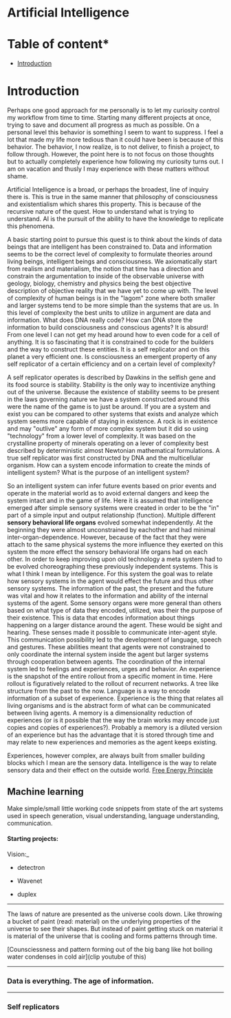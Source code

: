 # Artificial Intelligence

# Table of content*

* [Introduction](#introduction)

# Introduction

Perhaps one good approach for me personally is to let my curiosity control my workflow from time to time. Starting many different projects at once, trying to save and document all progress as much as possible. On a personal level this behavior is something I seem to want to suppress. I feel a lot that made my life more tedious than it could have been is because of this behavior. The behavior, I now realize,  is to not deliver, to finish a project, to follow through. However, the point here is to not focus on those thoughts but to actually completely experience how following my curiosity turns out. I am on vacation and thusly I may experience with these matters without shame.

Artificial Intelligence is a broad, or perhaps the broadest, line of inquiry there is. This is true in the same manner that philosophy of consciousness and existentialism which shares this property. This is because of the recursive nature of the quest. How to understand what is trying to understand. AI is the pursuit of the ability to have the knowledge to replicate this phenomena. 

A basic starting point to pursue this quest is to think about the kinds of data beings that are intelligent has been constrained to. Data and information seems to be the correct level of complexity to formulate theories around living beings, intelligent beings and consciousness. We axiomatically start from realism and materialism, the notion that time has a direction and constrain the argumentation to inside of the observable universe with geology, biology, chemistry and physics being the best objective description of objective reality that we have yet to come up with. The level of complexity of human beings is in the "lagom" zone where both smaller and larger systems tend to be more simple than the systems that are us. In this level of complexity the best units to utilize in argument are data and information. What does DNA really code? How can DNA store the information to build consciousness and conscious agents? It is absurd! From one level I can not get my head around how to even code for a cell of anything. It is so fascinating that it is constrained to code for the builders and the way to construct these entities.  It is a self replicator and on this planet a very efficient one. Is consciousness an emergent property of any self replicator of a certain efficiency and on a certain level of complexity?

A self replicator operates is described by Dawkins in the selfish gene and its food source is stability. Stability is the only way to incentivize anything out of the universe.  Because the existence of stability seems to be present in the laws governing nature we have a system constructed around this were the name of the game is to just be around. If you are a system and exist you can be compared to other systems that exists and analyze which system seems more capable of staying in existence. A rock is in existence and may "outlive" any form of more complex system but it did so using "technology" from a lower level of complexity. It was based on the crystalline property of minerals operating on a lever of complexity best described by deterministic almost Newtonian mathematical formulations. A true self replicator was first constructed by DNA and the multicellular organism. How can a system encode information to create the minds of intelligent system?  What is the purpose of an intelligent system? 

So an intelligent system can infer future events based on prior events and operate in the material world as to avoid external dangers and keep the system intact and in the game of life. Here it is assumed that intelligence emerged after simple sensory systems were created in order to be the "in" part of a simple input and output relationship (function).  Multiple different <strong>sensory behavioral life organs</strong>  evolved somewhat independently. At the beginning they were almost unconstrained by eachother and had minimal inter-organ-dependence. However, because of the fact that they were attach to the same physical systems the more influence they exerted on this system the more effect the sensory behavioral life organs had on each other. In order to keep improving upon old technology a meta system had to be evolved choreographing these previously independent systems. This is what I think I mean by intelligence. For this system the goal was to relate how sensory systems in the agent would effect the future and thus other sensory systems. The information of the past, the present and the future was vital and how it relates to the information and ability of the internal systems of the agent. Some sensory organs were more general than others based on what type of data they encoded, utilized, was their the purpose of their existence. This is data that encodes information about things happening on a larger distance around the agent. These would be sight and hearing.  These senses made it possible to communicate inter-agent style. This communication possibility led to the development of language, speech and gestures. These abilities meant that agents were not constrained to only coordinate the internal system inside the agent but larger systems through cooperation between agents.  The coordination of the internal system led to feelings and experiences, urges and behavior. An experience is the snapshot of the entire rollout from a specific moment in time.  Here rollout is figuratively related to the rollout of recurrent networks. A tree like structure from the past to the now. Language is a way to encode information of a subset of experience. Experience is the thing that relates all living organisms and is the abstract form of what can be communicated between living agents. A memory is a dimensionality reduction of experiences (or is it possible that the way the brain works may encode just copies and copies of experiences?). Probably a memory is a diluted version of an experience but has the advantage that it is stored through time and may relate to new experiences and memories as the agent keeps existing.  

Experiences, however complex, are always built from smaller building blocks which I mean are the sensory data. Intelligence is the way to relate sensory data and their effect on the outside world. [Free Energy Principle]()



## Machine learning

Make simple/small little working code snippets from state of the art systems used in speech generation, visual understanding, language understanding, communication.


#### Starting projects:

Vision:_
* detectron

* Wavenet
* duplex

-------------------------------------------------

The laws of nature are presented as the universe cools down. Like throwing a bucket of paint (read: material) on the underlying properties of the universe to see their shapes.  But instead of paint getting stuck on material it is material of the universe that is cooling and forms patterns through time.

[Counsciessness and pattern forming out of the big bang like hot boiling water condenses
in cold air](clip youtube of this)


-------------------------------------------------
### Data is everything. The age of information.

-------------------------------------------------
### Self replicators





